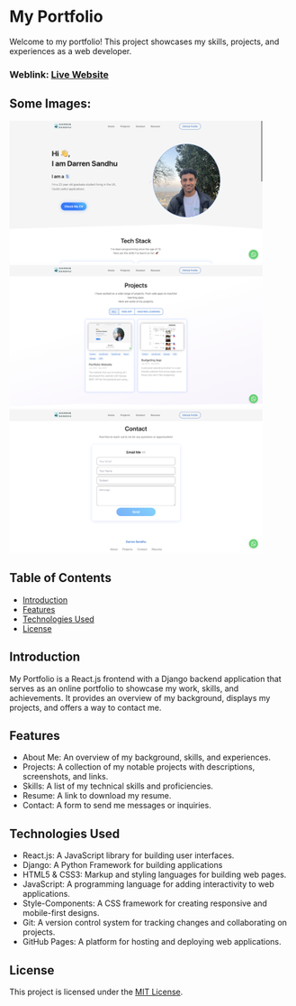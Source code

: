 # My Portfolio
Welcome to my portfolio! This project showcases my skills, projects, and experiences as a web developer.

### Weblink: [Live Website](https://darrensandhu.uk)
## Some Images:
<img width="450px;" src="/frontend/public/website_pictures/homepage.png">
<img width="450px;" src="/frontend/public/website_pictures/projects_page.png">
<img width="450px;" src="/frontend/public/website_pictures/contact_page.png">



## Table of Contents
- [Introduction](#introduction)
- [Features](#features)
- [Technologies Used](#technologies-used)
- [License](#license)

## Introduction
My Portfolio is a React.js frontend with a Django backend application that serves as an online portfolio to showcase my work, skills, and achievements. It provides an overview of my background, displays my projects, and offers a way to contact me. 

## Features
- About Me: An overview of my background, skills, and experiences.
- Projects: A collection of my notable projects with descriptions, screenshots, and links.
- Skills: A list of my technical skills and proficiencies.
- Resume: A link to download my resume.
- Contact: A form to send me messages or inquiries.

## Technologies Used
- React.js: A JavaScript library for building user interfaces.
- Django: A Python Framework for building applications
- HTML5 & CSS3: Markup and styling languages for building web pages.
- JavaScript: A programming language for adding interactivity to web applications.
- Style-Components: A CSS framework for creating responsive and mobile-first designs.
- Git: A version control system for tracking changes and collaborating on projects.
- GitHub Pages: A platform for hosting and deploying web applications.

## License
This project is licensed under the [MIT License](LICENSE).